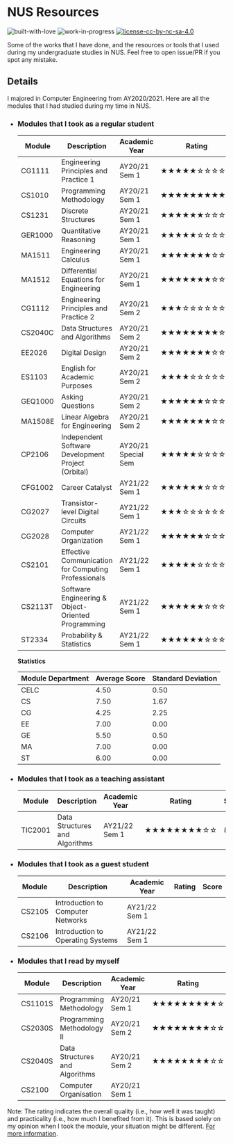 # NUS Resources

![built-with-love](https://forthebadge.com/images/badges/built-with-love.svg) ![work-in-progress](https://user-images.githubusercontent.com/69445142/133667291-1a66d1a2-2ae0-4ecf-bd64-475bf3c71db4.png) [![license-cc-by-nc-sa-4.0](https://user-images.githubusercontent.com/69445142/133666673-afd82910-7f66-4c86-bc0e-abecbb0e41a3.png)](http://creativecommons.org/licenses/by-nc-sa/4.0/)

Some of the works that I have done, and the resources or tools that I used during my undergraduate studies in NUS. Feel free to open issue/PR if you spot any mistake.

## Details

I majored in Computer Engineering from AY2020/2021. Here are all the modules that I had studied during my time in NUS.

- ### Modules that I took as a regular student

  | Module      | Description | Academic Year | Rating | Score |
  | ----------- | ----------- | ------------- | ------ | ------- |
  | CG1111 | Engineering Principles and Practice 1 | AY20/21 Sem 1 | ★★★★★☆☆☆☆☆ | 5/10 |
  | CS1010 | Programming Methodology | AY20/21 Sem 1 | ★★★★★★★★★☆ | [9/10](https://github.com/richwill28/NUS-Resources/tree/main/CS1010) |
  | CS1231 | Discrete Structures | AY20/21 Sem 1 | ★★★★★★☆☆☆☆ | 6/10 |
  | GER1000 | Quantitative Reasoning | AY20/21 Sem 1 | ★★★★★☆☆☆☆☆ | 5/10 |
  | MA1511 | Engineering Calculus | AY20/21 Sem 1 | ★★★★★★★☆☆☆ | 7/10 |
  | MA1512 | Differential Equations for Engineering | AY20/21 Sem 1 | ★★★★★★★☆☆☆ | 7/10 |
  | CG1112 | Engineering Principles and Practice 2 | AY20/21 Sem 2 | ★★★☆☆☆☆☆☆☆ | 3/10 |
  | CS2040C | Data Structures and Algorithms | AY20/21 Sem 2 | ★★★★★★★★☆☆ | [8/10](https://github.com/richwill28/NUS-Resources/tree/main/CS2040C) |
  | EE2026 | Digital Design | AY20/21 Sem 2 | ★★★★★★★☆☆☆ | 7/10 |
  | ES1103 | English for Academic Purposes | AY20/21 Sem 2 | ★★★★☆☆☆☆☆☆ | 4/10 |
  | GEQ1000 | Asking Questions | AY20/21 Sem 2 | ★★★★★★☆☆☆☆ | 6/10 |
  | MA1508E | Linear Algebra for Engineering | AY20/21 Sem 2 | ★★★★★★★☆☆☆ | 7/10 |
  | CP2106 | Independent Software Development Project (Orbital) | AY20/21 Special Sem | ★★★★★☆☆☆☆☆ | 5/10 |
  | CFG1002 | Career Catalyst | AY21/22 Sem 1 | ★★★★★★☆☆☆☆ | 6/10 |
  | CG2027 | Transistor-level Digital Circuits | AY21/22 Sem 1 | ★★★☆☆☆☆☆☆☆ | [3/10](https://github.com/richwill28/NUS-Resources/tree/main/CG2027) |
  | CG2028 | Computer Organization | AY21/22 Sem 1 | ★★★★★★☆☆☆☆ | 6/10 |
  | CS2101 | Effective Communication for Computing Professionals | AY21/22 Sem 1 | ★★★★★☆☆☆☆☆ | 5/10 |
  | CS2113T | Software Engineering & Object-Oriented Programming | AY21/22 Sem 1 | ★★★★★★☆☆☆☆ | 6/10 |
  | ST2334 | Probability & Statistics | AY21/22 Sem 1 | ★★★★★★☆☆☆☆ | 6/10 |

  **Statistics**

  | Module Department | Average Score | Standard Deviation |
  | ----------------- | -------------- | ------------------ |
  | CELC | 4.50 | 0.50 |
  | CS | 7.50 | 1.67 |
  | CG | 4.25 | 2.25 |
  | EE | 7.00 | 0.00 |
  | GE | 5.50 | 0.50 |
  | MA | 7.00 | 0.00 |
  | ST | 6.00 | 0.00 |

- ### Modules that I took as a teaching assistant

  | Module      | Description | Academic Year | Rating | Score |
  | ----------- | ----------- | ------------- | ------ | ------- |
  | TIC2001 | Data Structures and Algorithms | AY21/22 Sem 1 | ★★★★★★★★☆☆ | 8/10 |

- ### Modules that I took as a guest student

  | Module      | Description | Academic Year | Rating | Score |
  | ----------- | ----------- | ------------- | ------ | ------- |
  | CS2105 | Introduction to Computer Networks | AY21/22 Sem 1 |  |  |
  | CS2106 | Introduction to Operating Systems | AY21/22 Sem 1 |  |  |

- ### Modules that I read by myself

  | Module      | Description | Academic Year | Rating | Score |
  | ----------- | ----------- | ------------- | ------ | ------- |
  | CS1101S | Programming Methodology | AY20/21 Sem 1 | ★★★★★★★★★☆ | [9/10](https://github.com/richwill28/NUS-Resources/tree/main/CS1101S) |
  | CS2030S | Programming Methodology II | AY20/21 Sem 2 | ★★★★★★★★☆☆ | [8/10](https://github.com/richwill28/NUS-Resources/tree/main/CS2030S) |
  | CS2040S | Data Structures and Algorithms | AY20/21 Sem 2 | ★★★★★★★★☆☆ | [8/10](https://github.com/richwill28/NUS-Resources/tree/main/CS2040S) |
  | CS2100 | Computer Organisation | AY20/21 Sem 1 |  |  |

Note: The rating indicates the overall quality (i.e., how well it was taught) and practicality (i.e., how much I benefited from it). This is based solely on my opinion when I took the module, your situation might be different. [For more information](https://github.com/richwill28/NUS-Resources/blob/main/RATING.md).
